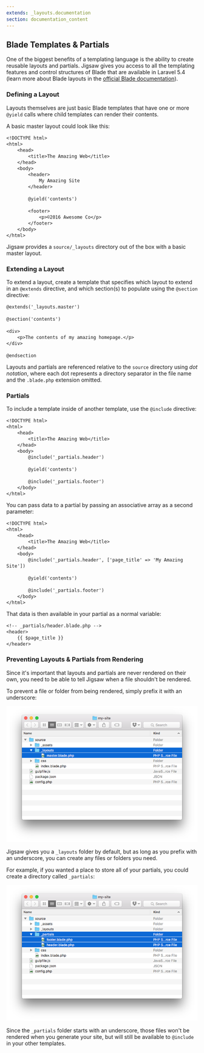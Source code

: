 ```yaml
---
extends: _layouts.documentation
section: documentation_content
---
```


## Blade Templates & Partials

One of the biggest benefits of a templating language is the ability to create reusable layouts and partials. Jigsaw gives you access to all the templating features and control structures of Blade that are available in Laravel 5.4 (learn more about Blade layouts in the [official Blade documentation](https://laravel.com/docs/5.4/blade)).

### Defining a Layout

Layouts themselves are just basic Blade templates that have one or more `@yield` calls where child templates can render their contents.

A basic master layout could look like this:

```
<!DOCTYPE html>
<html>
    <head>
        <title>The Amazing Web</title>
    </head>
    <body>
        <header>
            My Amazing Site
        </header>

        @yield('contents')

        <footer>
            <p>©2016 Awesome Co</p>
        </footer>
    </body>
</html>
```

Jigsaw provides a `source/_layouts` directory out of the box with a basic master layout.

### Extending a Layout

To extend a layout, create a template that specifies which layout to extend in an `@extends` directive, and which section(s) to populate using the `@section` directive:

```
@extends('_layouts.master')

@section('contents')

<div>
    <p>The contents of my amazing homepage.</p>
</div>

@endsection
```

Layouts and partials are referenced relative to the `source` directory using _dot notation_, where each dot represents a directory separator in the file name and the `.blade.php` extension omitted.

### Partials

To include a template inside of another template, use the `@include` directive:

```
<!DOCTYPE html>
<html>
    <head>
        <title>The Amazing Web</title>
    </head>
    <body>
        @include('_partials.header')

        @yield('contents')

        @include('_partials.footer')
    </body>
</html>
```

You can pass data to a partial by passing an associative array as a second parameter:

```
<!DOCTYPE html>
<html>
    <head>
        <title>The Amazing Web</title>
    </head>
    <body>
        @include('_partials.header', ['page_title' => 'My Amazing Site'])

        @yield('contents')

        @include('_partials.footer')
    </body>
</html>
```

That data is then available in your partial as a normal variable:

```
<!-- _partials/header.blade.php -->
<header>
    {{ $page_title }}
</header>
```

### Preventing Layouts & Partials from Rendering

Since it's important that layouts and partials are never rendered on their own, you need to be able to tell Jigsaw when a file shouldn't be rendered.

To prevent a file or folder from being rendered, simply prefix it with an underscore:

![Layouts folder](../../img/layouts-directory.png)

Jigsaw gives you a `_layouts` folder by default, but as long as you prefix with an underscore, you can create any files or folders you need.

For example, if you wanted a place to store all of your partials, you could create a directory called `_partials`:

![Partials folder](../../img/partials-directory.png)

Since the `_partials` folder starts with an underscore, those files won't be rendered when you generate your site, but will still be available to `@include` in your other templates.
